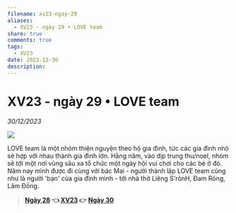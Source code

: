 ```yaml
---
filename: xv23-ngay-29
aliases:
  - XV23 - ngày 29 • LOVE team
share: true
comments: true
tags:
  - XV23
date: 2023-12-30
description: 
---
```

# XV23 - ngày 29 • LOVE team  
*30/12/2023*  
  
![](https://i.imgur.com/1gd6pqm.jpeg)  
  
LOVE team là một nhóm thiện nguyện theo hộ gia đình, tức các gia đình nhỏ sẽ hợp với nhau thành gia đình lớn. Hằng năm, vào dịp trung thu/noel, nhóm sẽ tới một nơi vùng sâu xa tổ chức một ngày hội vui chơi cho các bé ở đó. Năm nay mình được đi cùng với bác Mai - người thành lập LOVE team cũng như là người 'bạn' của gia đình mình - tới nhà thờ Liêng S'rônH, Đam Rông, Lâm Đồng.  
  
  
  
> **[Ngày 28](./xv23-ngay-28.md) 👈 [XV23](./xuyen-viet-2023.md) 👉 [Ngày 30](./xv23-ngay-30.md)**